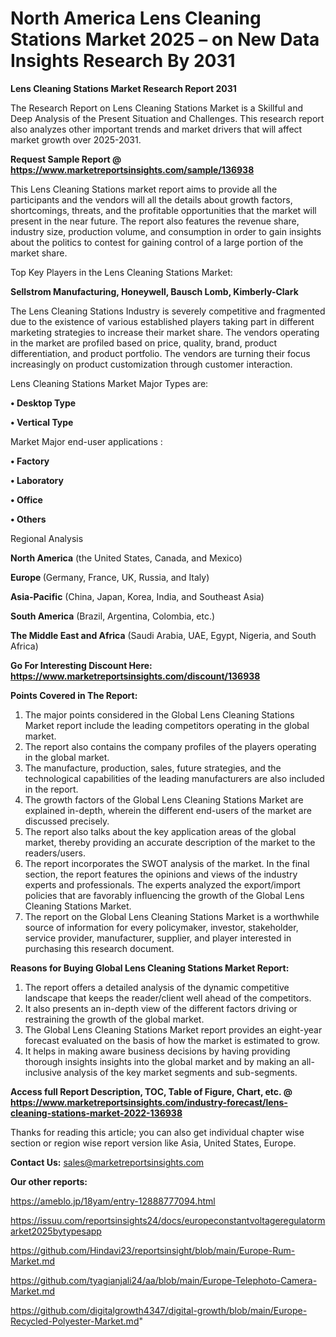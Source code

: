 # North America Lens Cleaning Stations Market 2025 – on New Data Insights Research By 2031

<strong>Lens Cleaning Stations Market Research Report 2031</strong>

The Research Report on Lens Cleaning Stations Market is a Skillful and Deep Analysis of the Present Situation and Challenges. This research report also analyzes other important trends and market drivers that will affect market growth over 2025-2031.

<strong>Request Sample Report @ <a href=https://www.marketreportsinsights.com/sample/136938>https://www.marketreportsinsights.com/sample/136938</a></strong>

This Lens Cleaning Stations market report aims to provide all the participants and the vendors will all the details about growth factors, shortcomings, threats, and the profitable opportunities that the market will present in the near future. The report also features the revenue share, industry size, production volume, and consumption in order to gain insights about the politics to contest for gaining control of a large portion of the market share.

Top Key Players in the Lens Cleaning Stations Market:

<strong>Sellstrom Manufacturing, Honeywell, Bausch  Lomb, Kimberly-Clark</strong>

The Lens Cleaning Stations Industry is severely competitive and fragmented due to the existence of various established players taking part in different marketing strategies to increase their market share. The vendors operating in the market are profiled based on price, quality, brand, product differentiation, and product portfolio. The vendors are turning their focus increasingly on product customization through customer interaction.

Lens Cleaning Stations Market Major Types are:

<strong>• Desktop Type

• Vertical Type</strong>

Market Major end-user applications :

<strong>• Factory

• Laboratory

• Office

• Others</strong>

Regional Analysis

</u><strong><b>North America</b></strong> (the United States, Canada, and Mexico)

<strong><b>Europe </b></strong>(Germany, France, UK, Russia, and Italy)

<strong><b>Asia-Pacific</b></strong> (China, Japan, Korea, India, and Southeast Asia)

<strong><b>South America</b></strong> (Brazil, Argentina, Colombia, etc.)

<strong><b>The Middle East and Africa</b></strong> (Saudi Arabia, UAE, Egypt, Nigeria, and South Africa)

<strong>Go For Interesting Discount Here: <a href=https://www.marketreportsinsights.com/discount/136938>https://www.marketreportsinsights.com/discount/136938</a></strong>

<strong>Points Covered in The Report:</strong>
<ol>
  <li>The major points considered in the Global Lens Cleaning Stations Market report include the leading competitors operating in the global market.</li>
  <li>The report also contains the company profiles of the players operating in the global market.</li>
  <li>The manufacture, production, sales, future strategies, and the technological capabilities of the leading manufacturers are also included in the report.</li>
  <li>The growth factors of the Global Lens Cleaning Stations Market are explained in-depth, wherein the different end-users of the market are discussed precisely.</li>
  <li>The report also talks about the key application areas of the global market, thereby providing an accurate description of the market to the readers/users.</li>
  <li>The report incorporates the SWOT analysis of the market. In the final section, the report features the opinions and views of the industry experts and professionals. The experts analyzed the export/import policies that are favorably influencing the growth of the Global Lens Cleaning Stations Market.</li>
  <li>The report on the Global Lens Cleaning Stations Market is a worthwhile source of information for every policymaker, investor, stakeholder, service provider, manufacturer, supplier, and player interested in purchasing this research document.</li>
</ol>
<strong>Reasons for Buying Global Lens Cleaning Stations Market Report:</strong>

<ol>
  <li>The report offers a detailed analysis of the dynamic competitive landscape that keeps the reader/client well ahead of the competitors.</li>
  <li>It also presents an in-depth view of the different factors driving or restraining the growth of the global market.</li>
  <li>The Global Lens Cleaning Stations Market report provides an eight-year forecast evaluated on the basis of how the market is estimated to grow.</li>
  <li>It helps in making aware business decisions by having providing thorough insights insights into the global market and by making an all-inclusive analysis of the key market segments and sub-segments.</li>
</ol>
<strong>Access full Report Description, TOC, Table of Figure, Chart, etc. @ <a href=https://www.marketreportsinsights.com/industry-forecast/lens-cleaning-stations-market-2022-136938>https://www.marketreportsinsights.com/industry-forecast/lens-cleaning-stations-market-2022-136938</a></strong>


Thanks for reading this article; you can also get individual chapter wise section or region wise report version like Asia, United States, Europe.

<strong>Contact Us:</strong>
sales@marketreportsinsights.com

<strong>Our other reports:</strong>

<a href=https://ameblo.jp/18yam/entry-12888777094.html>https://ameblo.jp/18yam/entry-12888777094.html</a>

<a href=https://issuu.com/reportsinsights24/docs/europeconstantvoltageregulatormarket2025bytypesapp>https://issuu.com/reportsinsights24/docs/europeconstantvoltageregulatormarket2025bytypesapp</a>

<a href=https://github.com/Hindavi23/reportsinsight/blob/main/Europe-Rum-Market.md>https://github.com/Hindavi23/reportsinsight/blob/main/Europe-Rum-Market.md</a>

<a href=https://github.com/tyagianjali24/aa/blob/main/Europe-Telephoto-Camera-Market.md>https://github.com/tyagianjali24/aa/blob/main/Europe-Telephoto-Camera-Market.md</a>

<a href=https://github.com/digitalgrowth4347/digital-growth/blob/main/Europe-Recycled-Polyester-Market.md>https://github.com/digitalgrowth4347/digital-growth/blob/main/Europe-Recycled-Polyester-Market.md</a>"
